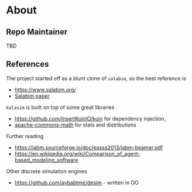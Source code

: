 # About


## Repo Maintainer

TBD


## References

The project started off as a blunt clone of `salabim`, so the best reference is

* https://www.salabim.org/
* [Salabim paper](https://www.semanticscholar.org/paper/salabim%3A-discrete-event-simulation-and-animation-in-Ham/b513ce3d7cd56c478bb045d7080f7e34c0eb20de)


`kalasim` is built on top of some great libraries

* https://github.com/InsertKoinIO/koin for dependency injection,
* [apache-commons-math](http://commons.apache.org/proper/commons-math/) for stats and distributions

Further reading
* https://jabm.sourceforge.io/doc/easss2013/jabm-beamer.pdf
* https://en.wikipedia.org/wiki/Comparison_of_agent-based_modeling_software


Other discrete simulation engines
*  https://github.com/aybabtme/desim - written in GO
